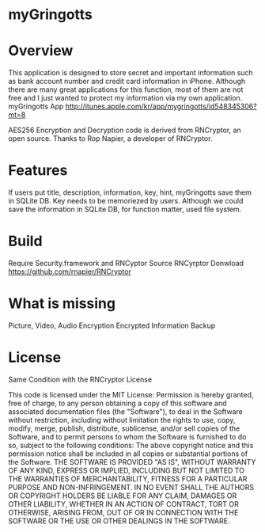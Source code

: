 myGringotts
===========
Overview
===========
This application is designed to store secret and important information such as bank account number and credit card information
in iPhone. Although there are many great applications for this function, most of them are not free and I just wanted
to protect my information via my own application.
myGringotts App http://itunes.apple.com/kr/app/mygringotts/id548345306?mt=8

AES256 Encryption and Decryption code is derived from RNCryptor, an open source.
Thanks to Rop Napier, a developer of RNCryptor.

Features
===========
If users put title, description, information, key, hint, myGringotts save them in SQLite DB. Key needs to be memoriezed
by users.
Although we could save the information in SQLite DB, for function matter, used file system.

Build
===========
Require Security.framework and RNCyptor Source
RNCyrptor Donwload https://github.com/rnapier/RNCryptor

What is missing
================
Picture, Video, Audio Encryption
Encrypted Information Backup

License
=======
Same Condition with the RNCryptor License

This code is licensed under the MIT License:
Permission is hereby granted, free of charge, to any person obtaining a copy of this software and associated documentation files (the "Software"), to deal in the Software without restriction, including without limitation the rights to use, copy, modify, merge, publish, distribute, sublicense, and/or sell copies of the Software, and to permit persons to whom the Software is furnished to do so, subject to the following conditions:
The above copyright notice and this permission notice shall be included in all copies or substantial portions of the Software.
THE SOFTWARE IS PROVIDED "AS IS", WITHOUT WARRANTY OF ANY KIND, EXPRESS OR IMPLIED, INCLUDING BUT NOT LIMITED TO THE WARRANTIES OF MERCHANTABILITY, FITNESS FOR A PARTICULAR PURPOSE AND NON-INFRINGEMENT. IN NO EVENT SHALL THE AUTHORS OR COPYRIGHT HOLDERS BE LIABLE FOR ANY CLAIM, DAMAGES OR OTHER LIABILITY, WHETHER IN AN ACTION OF CONTRACT, TORT OR OTHERWISE, ARISING FROM, OUT OF OR IN CONNECTION WITH THE SOFTWARE OR THE USE OR OTHER DEALINGS IN THE SOFTWARE.